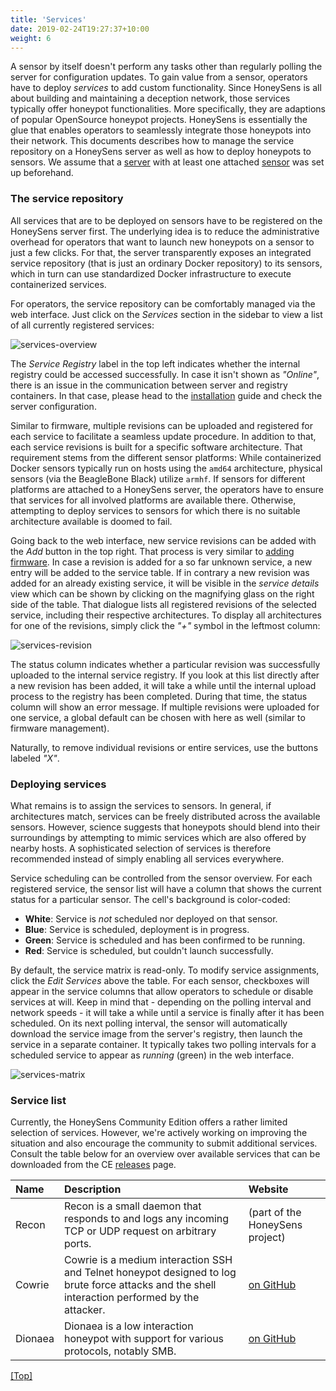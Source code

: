 ```yaml
---
title: 'Services'
date: 2019-02-24T19:27:37+10:00
weight: 6
---
```


A sensor by itself doesn't perform any tasks other than regularly polling the server for configuration updates. To gain value from a sensor, operators have to deploy *services* to add custom functionality. Since HoneySens is all about building and maintaining a deception network, those services typically offer honeypot functionalities. More specifically, they are adaptions of popular OpenSource honeypot projects. HoneySens is essentially the glue that enables operators to seamlessly integrate those honeypots into their network. This documents describes how to manage the service repository on a HoneySens server as well as how to deploy honeypots to sensors. We assume that a [server](/docs/installation) with at least one attached [sensor](/docs/sensors) was set up beforehand.

### The service repository
All services that are to be deployed on sensors have to be registered on the HoneySens server first. The underlying idea is to reduce the administrative overhead for operators that want to launch new honeypots on a sensor to just a few clicks. For that, the server transparently exposes an integrated service repository (that is just an ordinary Docker repository) to its sensors, which in turn can use standardized Docker infrastructure to execute containerized services.

For operators, the service repository can be comfortably managed via the web interface. Just click on the *Services* section in the sidebar to view a list of all currently registered services:

![services-overview](/images/demo-services.png)

The *Service Registry* label in the top left indicates whether the internal registry could be accessed successfully. In case it isn't shown as *"Online"*, there is an issue in the communication between server and registry containers. In that case, please head to the [installation](/docs/installation) guide and check the server configuration.

Similar to firmware, multiple revisions can be uploaded and registered for each service to facilitate a seamless update procedure. In addition to that, each service revisions is built for a specific software architecture. That requirement stems from the different sensor platforms: While containerized Docker sensors typically run on hosts using the `amd64` architecture, physical sensors (via the BeagleBone Black) utilize `armhf`. If sensors for different platforms are attached to a HoneySens server, the operators have to ensure that services for all involved platforms are available there. Otherwise, attempting to deploy services to sensors for which there is no suitable architecture available is doomed to fail.

Going back to the web interface, new service revisions can be added with the *Add* button in the top right. That process is very similar to [adding firmware](/docs/sensors). In case a revision is added for a so far unknown service, a new entry will be added to the service table. If in contrary a new revision was added for an already existing service, it will be visible in the *service details* view which can be shown by clicking on the magnifying glass on the right side of the table. That dialogue lists all registered revisions of the selected service, including their respective architectures. To display all architectures for one of the revisions, simply click the *"+"* symbol in the leftmost column:

![services-revision](/images/services-revisions.png)

The status column indicates whether a particular revision was successfully uploaded to the internal service registry. If you look at this list directly after a new revision has been added, it will take a while until the internal upload process to the registry has been completed. During that time, the status column will show an error message. If multiple revisions were uploaded for one service, a global default can be chosen with here as well (similar to firmware management).

Naturally, to remove individual revisions or entire services, use the buttons labeled *"X"*.

### Deploying services
What remains is to assign the services to sensors. In general, if architectures match, services can be freely distributed across the available sensors. However, science suggests that honeypots should blend into their surroundings by attempting to mimic services which are also offered by nearby hosts. A sophisticated selection of services is therefore recommended instead of simply enabling all services everywhere.

Service scheduling can be controlled from the sensor overview. For each registered service, the sensor list will have a column that shows the current status for a particular sensor. The cell's background is color-coded:
* **White**: Service is *not* scheduled nor deployed on that sensor.
* **Blue**: Service is scheduled, deployment is in progress.
* **Green**: Service is scheduled and has been confirmed to be running.
* **Red**: Service is scheduled, but couldn't launch successfully.

By default, the service matrix is read-only. To modify service assignments, click the *Edit Services* above the table. For each sensor, checkboxes will appear in the service columns that allow operators to schedule or disable services at will. Keep in mind that - depending on the polling interval and network speeds - it will take a while until a service is finally after it has been scheduled. On its next polling interval, the sensor will automatically download the service image from the server's registry, then launch the service in a separate container. It typically takes two polling intervals for a scheduled service to appear as *running* (green) in the web interface.

![services-matrix](/images/services-matrix.png)

### Service list
Currently, the HoneySens Community Edition offers a rather limited selection of services. However, we're actively working on improving the situation and also encourage the community to submit additional services. Consult the table below for an overview over available services that can be downloaded from the CE [releases](/releases/ce) page.

| Name         | Description                                                                                                                                     | Website                                           |
| :----------- | :---------------------------------------------------------------------------------------------------------------------------------------------- | :--------------------------------------------     |
| Recon        | Recon is a small daemon that responds to and logs any incoming TCP or UDP request on arbitrary ports.                                           | (part of the HoneySens project)                   |
| Cowrie       | Cowrie is a medium interaction SSH and Telnet honeypot designed to log brute force attacks and the shell interaction performed by the attacker. | [on GitHub](https://github.com/cowrie/cowrie)     |
| Dionaea      | Dionaea is a low interaction honeypot with support for various protocols, notably SMB.                                                          | [on GitHub](https://github.com/DinoTools/dionaea) |

[[Top]](#top)
